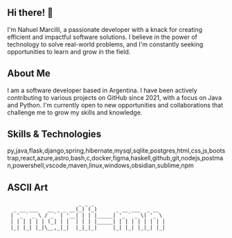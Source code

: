 ## Hi there! 👋

I'm Nahuel Marcilli, a passionate developer with a knack for creating efficient and impactful software solutions. I believe in the power of technology to solve real-world problems, and I'm constantly seeking opportunities to learn and grow in the field.

## About Me

I am a software developer based in Argentina. I have been actively contributing to various projects on GitHub since 2021, with a focus on Java and Python. I'm currently open to new opportunities and collaborations that challenge me to grow my skills and knowledge.

## Skills & Technologies

py,java,flask,django,spring,hibernate,mysql,sqlite,postgres,html,css,js,bootstrap,react,azure,astro,bash,c,docker,figma,haskell,github,git,nodejs,postman,powershell,vscode,maven,linux,windows,obsidian,sublime,npm

## ASCII Art

```
                       _ _ _                       
  _ __ ___   __ _ _ __(_) (_)      _ __ ___  _ __  
 | '_ ` _ \ / _` | '__| | | |_____| '_ ` _ \| '_ \ 
 | | | | | | (_| | |  | | | |_____| | | | | | | | |
 |_| |_| |_|\__,_|_|  |_|_|_|     |_| |_| |_|_| |_|
                                                   
```